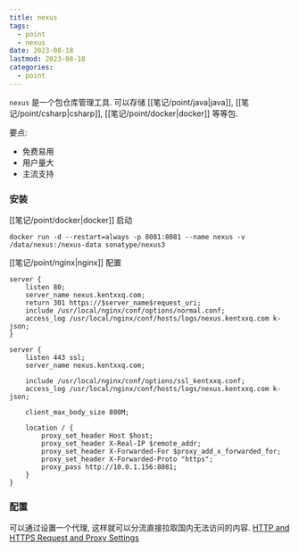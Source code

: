 ```yaml
---
title: nexus
tags:
  - point
  - nexus
date: 2023-08-18
lastmod: 2023-08-18
categories:
  - point
---
```


`nexus` 是一个包仓库管理工具. 可以存储 [[笔记/point/java|java]], [[笔记/point/csharp|csharp]], [[笔记/point/docker|docker]] 等等包.

要点:

- 免费易用
- 用户量大
- 主流支持

### 安装

[[笔记/point/docker|docker]] 启动

```shell
docker run -d --restart=always -p 8081:8081 --name nexus -v /data/nexus:/nexus-data sonatype/nexus3
```

[[笔记/point/nginx|nginx]] 配置

```nginx
server {
    listen 80;
    server_name nexus.kentxxq.com;
    return 301 https://$server_name$request_uri;
    include /usr/local/nginx/conf/options/normal.conf;
    access_log /usr/local/nginx/conf/hosts/logs/nexus.kentxxq.com k-json;
}

server {
    listen 443 ssl;
    server_name nexus.kentxxq.com;

    include /usr/local/nginx/conf/options/ssl_kentxxq.conf;
    access_log /usr/local/nginx/conf/hosts/logs/nexus.kentxxq.com k-json;

    client_max_body_size 800M;

    location / {
        proxy_set_header Host $host;
        proxy_set_header X-Real-IP $remote_addr;
        proxy_set_header X-Forwarded-For $proxy_add_x_forwarded_for;
        proxy_set_header X-Forwarded-Proto "https";
        proxy_pass http://10.0.1.156:8081;
    }
}
```

### 配置

可以通过设置一个代理, 这样就可以分流直接拉取国内无法访问的内容. [HTTP and HTTPS Request and Proxy Settings](https://help.sonatype.com/repomanager3/nexus-repository-administration/http-and-https-request-and-proxy-settings)
